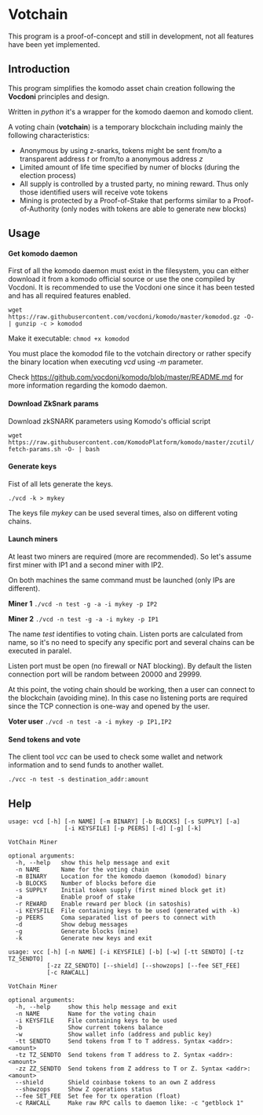 # Votchain

This program is a proof-of-concept and still in development, not all features have been yet implemented.

## Introduction

This program simplifies the komodo asset chain creation following the **Vocdoni** principles and design.

Written in *python* it's a wrapper for the komodo daemon and komodo client.

A voting chain (**votchain**) is a temporary blockchain including mainly the following characteristics:

- Anonymous by using z-snarks, tokens might be sent from/to a transparent address *t* or from/to a anonymous address *z*
- Limited amount of life time specified by numer of blocks (during the election process)
- All supply is controlled by a trusted party, no mining reward. Thus only those identified users will receive vote tokens
- Mining is protected by a Proof-of-Stake that performs similar to a Proof-of-Authority (only nodes with tokens are able to generate new blocks)

## Usage

#### Get komodo daemon

First of all the komodo daemon must exist in the filesystem, you can either download it from a komodo official source or use the one compiled by Vocdoni.
It is recommended to use the Vocdoni one since it has been tested and has  all required features enabled.

`wget https://raw.githubusercontent.com/vocdoni/komodo/master/komodod.gz -O- | gunzip -c > komodod`

Make it executable: `chmod +x komodod`

You must place the komodod file to the votchain directory or rather specify the binary location when executing *vcd* using *-m* parameter.

Check https://github.com/vocdoni/komodo/blob/master/README.md for more information regarding the komodo daemon.

#### Download ZkSnark params

Download zkSNARK parameters using Komodo's official script

`wget https://raw.githubusercontent.com/KomodoPlatform/komodo/master/zcutil/fetch-params.sh -O- | bash`

#### Generate keys

Fist of all lets generate the keys.

`./vcd -k > mykey`

The keys file *mykey* can be used several times, also on different voting chains.

#### Launch miners

At least two miners are required (more are recommended). So let's assume first miner with IP1 and a second miner with IP2.

On both machines the same command must be launched (only IPs are different).

**Miner 1**
`./vcd -n test -g -a -i mykey -p IP2`

**Miner 2**
`./vcd -n test -g -a -i mykey -p IP1`

The name *test* identifies to voting chain. Listen ports are calculated from name, so it's no need to specify any specific port and several chains can be executed in paralel.

Listen port must be open (no firewall or NAT blocking). By default the listen connection port will be random between 20000 and 29999.

At this point, the voting chain should be working, then a user can connect to the blockchain (avoiding mine). In this case no listening ports are required since the TCP connection is one-way and opened by the user.

**Voter user**
`./vcd -n test -a -i mykey -p IP1,IP2`

#### Send tokens and vote

The client tool *vcc* can be used to check some wallet and network information and to send funds to another wallet.

`./vcc -n test -s destination_addr:amount`

## Help

```
usage: vcd [-h] [-n NAME] [-m BINARY] [-b BLOCKS] [-s SUPPLY] [-a]
                [-i KEYSFILE] [-p PEERS] [-d] [-g] [-k]

VotChain Miner

optional arguments:
  -h, --help   show this help message and exit
  -n NAME      Name for the voting chain
  -m BINARY    Location for the komodo daemon (komodod) binary
  -b BLOCKS    Number of blocks before die
  -s SUPPLY    Initial token supply (first mined block get it)
  -a           Enable proof of stake
  -r REWARD    Enable reward per block (in satoshis)
  -i KEYSFILE  File containing keys to be used (generated with -k)
  -p PEERS     Coma separated list of peers to connect with
  -d           Show debug messages
  -g           Generate blocks (mine)
  -k           Generate new keys and exit
```

```
usage: vcc [-h] [-n NAME] [-i KEYSFILE] [-b] [-w] [-tt SENDTO] [-tz TZ_SENDTO]
           [-zz ZZ_SENDTO] [--shield] [--showzops] [--fee SET_FEE]
           [-c RAWCALL]

VotChain Miner

optional arguments:
  -h, --help     show this help message and exit
  -n NAME        Name for the voting chain
  -i KEYSFILE    File containing keys to be used
  -b             Show current tokens balance
  -w             Show wallet info (address and public key)
  -tt SENDTO     Send tokens from T to T address. Syntax <addr>:<amount>
  -tz TZ_SENDTO  Send tokens from T address to Z. Syntax <addr>:<amount>
  -zz ZZ_SENDTO  Send tokens from Z address to T or Z. Syntax <addr>:<amount>
  --shield       Shield coinbase tokens to an own Z address
  --showzops     Show Z operations status
  --fee SET_FEE  Set fee for tx operation (float)
  -c RAWCALL     Make raw RPC calls to daemon like: -c "getblock 1"
```
